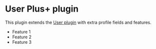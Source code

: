 # User Plus+ plugin

This plugin extends the [User plugin](http://octobercms.com/plugin/rainlab-user) with extra profile fields and features.

* Feature 1
* Feature 2
* Feature 3
